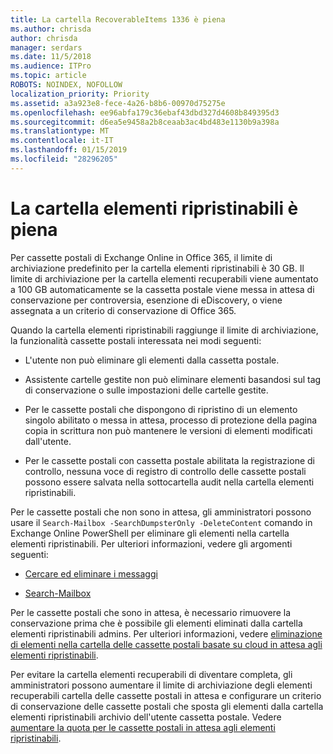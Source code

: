 ```yaml
---
title: La cartella RecoverableItems 1336 è piena
ms.author: chrisda
author: chrisda
manager: serdars
ms.date: 11/5/2018
ms.audience: ITPro
ms.topic: article
ROBOTS: NOINDEX, NOFOLLOW
localization_priority: Priority
ms.assetid: a3a923e8-fece-4a26-b8b6-00970d75275e
ms.openlocfilehash: ee96abfa179c36ebaf43dbd327d4608b849395d3
ms.sourcegitcommit: d6ea5e9458a2b8ceaab3ac4bd483e1130b9a398a
ms.translationtype: MT
ms.contentlocale: it-IT
ms.lasthandoff: 01/15/2019
ms.locfileid: "28296205"
---
```

# <a name="the-recoverable-items-folder-is-full"></a>La cartella elementi ripristinabili è piena

Per cassette postali di Exchange Online in Office 365, il limite di archiviazione predefinito per la cartella elementi ripristinabili è 30 GB. Il limite di archiviazione per la cartella elementi recuperabili viene aumentato a 100 GB automaticamente se la cassetta postale viene messa in attesa di conservazione per controversia, esenzione di eDiscovery, o viene assegnata a un criterio di conservazione di Office 365.
  
Quando la cartella elementi ripristinabili raggiunge il limite di archiviazione, la funzionalità cassette postali interessata nei modi seguenti:
  
- L'utente non può eliminare gli elementi dalla cassetta postale.
    
- Assistente cartelle gestite non può eliminare elementi basandosi sul tag di conservazione o sulle impostazioni delle cartelle gestite.
    
- Per le cassette postali che dispongono di ripristino di un elemento singolo abilitato o messa in attesa, processo di protezione della pagina copia in scrittura non può mantenere le versioni di elementi modificati dall'utente.
    
- Per le cassette postali con cassetta postale abilitata la registrazione di controllo, nessuna voce di registro di controllo delle cassette postali possono essere salvata nella sottocartella audit nella cartella elementi ripristinabili.
    
Per le cassette postali che non sono in attesa, gli amministratori possono usare il `Search-Mailbox -SearchDumpsterOnly -DeleteContent` comando in Exchange Online PowerShell per eliminare gli elementi nella cartella elementi ripristinabili. Per ulteriori informazioni, vedere gli argomenti seguenti: 
  
- [Cercare ed eliminare i messaggi](https://docs.microsoft.com/office365/securitycompliance/search-for-and-delete-messagesadmin-help)
    
- [Search-Mailbox](https://docs.microsoft.com/powershell/module/exchange/mailboxes/Search-Mailbox)
    
Per le cassette postali che sono in attesa, è necessario rimuovere la conservazione prima che è possibile gli elementi eliminati dalla cartella elementi ripristinabili admins. Per ulteriori informazioni, vedere [eliminazione di elementi nella cartella delle cassette postali basate su cloud in attesa agli elementi ripristinabili](https://docs.microsoft.com/en-us/office365/securitycompliance/delete-items-in-the-recoverable-items-folder-of-mailboxes-on-hold).
  
Per evitare la cartella elementi recuperabili di diventare completa, gli amministratori possono aumentare il limite di archiviazione degli elementi recuperabili cartella delle cassette postali in attesa e configurare un criterio di conservazione delle cassette postali che sposta gli elementi dalla cartella elementi ripristinabili archivio dell'utente cassetta postale. Vedere [aumentare la quota per le cassette postali in attesa agli elementi ripristinabili](https://docs.microsoft.com/office365/securitycompliance/increase-the-recoverable-quota-for-mailboxes-on-hold).
  

